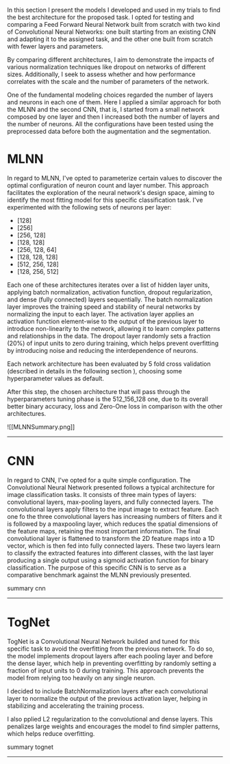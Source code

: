 In this section I present the models I developed and used in my trials to find the best architecture for the proposed task. I opted for testing and comparing a Feed Forward Neural Network built from scratch with two kind of Convolutional Neural Networks: one built starting from an existing CNN and adapting it to the assigned task, and the other one built from scratch with fewer layers and parameters.

By comparing different architectures, I aim to demonstrate the impacts of various normalization techniques like dropout on networks of different sizes. Additionally, I seek to assess whether and how performance correlates with the scale and the number of parameters of the network.

One of the fundamental modeling choices regarded the number of layers and neurons in each one of them. Here I applied a similar approach for both the MLNN and the second CNN, that is, I started from a small network composed by one layer and then I increased both the number of layers and the number of neurons. All the configurations have been tested using the preprocessed data before both the augmentation and the segmentation.

# MLNN
In regard to MLNN, I've opted to parameterize certain values to discover the optimal configuration of neuron count and layer number. This approach facilitates the exploration of the neural network's design space, aiming to identify the most fitting model for this specific classification task. I've experimented with the following sets of neurons per layer:
- \[128]
- \[256]
- \[256, 128]
- \[128, 128]
- \[256, 128, 64]
- \[128, 128, 128]
- \[512, 256, 128\]
- \[128, 256, 512\]

Each one of these architectures iterates over a list of hidden layer units, applying batch normalization, activation function, dropout regularization, and dense (fully connected) layers sequentially. The batch normalization layer improves the training speed and stability of neural networks by normalizing the input to each layer. The activation layer applies an activation function element-wise to the output of the previous layer to introduce non-linearity to the network, allowing it to learn complex patterns and relationships in the data. The dropout layer randomly sets a fraction ($20\%$) of input units to zero during training, which helps prevent overfitting by introducing noise and reducing the interdependence of neurons.

Each network architecture has been evaluated by $5$ fold cross validation (described in details in the following section ), choosing some hyperparameter values as default.

After this step, the chosen architecture that will pass through the hyperparameters tuning phase is the $512\_156\_128$ one, due to its overall better binary accuracy, loss and Zero-One loss in comparison with the other architectures.

![[MLNNSummary.png]]

-----

# CNN
In regard to CNN, I've opted for a quite simple configuration. The Convolutional Neural Network presented follows a typical architecture for image classification tasks. It consists of three main types of layers: convolutional layers, max-pooling layers, and fully connected layers. The convolutional layers apply filters to the input image to extract feature. Each one fo the three convolutional layers has increasing numbers of filters and it is followed by a maxpooling layer, which reduces the spatial dimensions of the feature maps, retaining the most important information. The final convolutional layer is flattened to transform the $2$D feature maps into a $1$D vector, which is then fed into fully connected layers. These two layers learn to classify the extracted features into different classes, with the last layer producing a single output using a sigmoid activation function for binary classification. The purpose of this specific CNN is to serve as a comparative benchmark against the MLNN previously presented.

summary cnn

-----

# TogNet
TogNet is a Convolutional Neural Network builded and tuned for this specific task to avoid the overfitting from the previous network. To do so, the model implements dropout layers after each pooling layer and before the dense layer, which help in preventing overfitting by randomly setting a fraction of input units to $0$ during training. This approach prevents the model from relying too heavily on any single neuron.

I decided to include BatchNormalization layers after each convolutional layer to normalize the output of the previous activation layer, helping in stabilizing and accelerating the training process.

I also pplied L$2$ regularization to the convolutional and dense layers. This penalizes large weights and encourages the model to find simpler patterns, which helps reduce overfitting.

summary tognet

-----